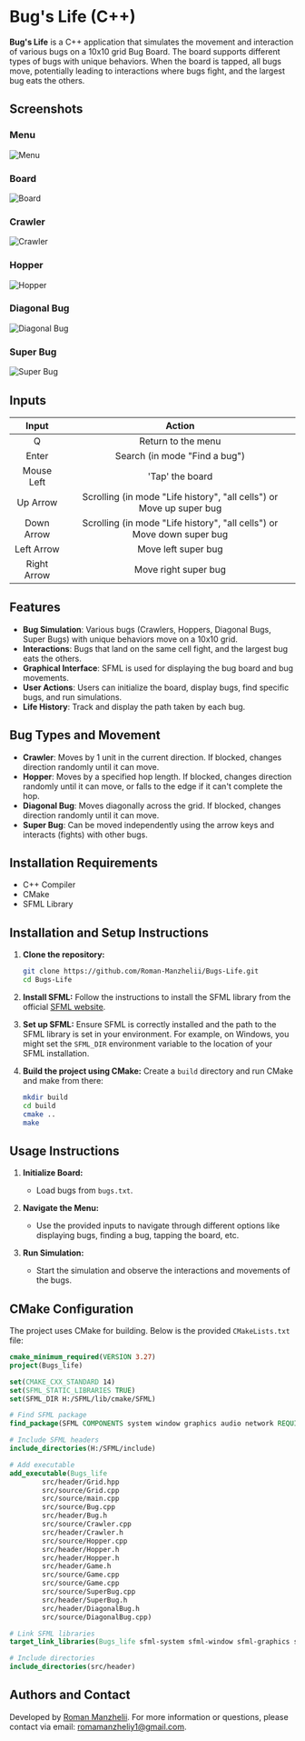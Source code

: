 # Bug's Life (C++)

**Bug's Life** is a C++ application that simulates the movement and interaction of various bugs on a 10x10 grid Bug Board. The board supports different types of bugs with unique behaviors. When the board is tapped, all bugs move, potentially leading to interactions where bugs fight, and the largest bug eats the others.

## Screenshots

### Menu
![Menu](menu.png)

### Board
![Board](board.png)

### Crawler
![Crawler](Crawler.png)

### Hopper
![Hopper](Hopper.png)

### Diagonal Bug
![Diagonal Bug](DiagonalBug.png)

### Super Bug
![Super Bug](SuperBug.png)

## Inputs

| Input       | Action                                    |
|:-----------:|:-----------------------------------------:|
| Q           | Return to the menu                        |
| Enter       | Search (in mode "Find a bug")             |
| Mouse Left  | 'Tap' the board                           |
| Up Arrow    | Scrolling (in mode "Life history", "all cells") or Move up super bug |
| Down Arrow  | Scrolling (in mode "Life history", "all cells") or Move down super bug |
| Left Arrow  | Move left super bug                       |
| Right Arrow | Move right super bug                      |

## Features

- **Bug Simulation**: Various bugs (Crawlers, Hoppers, Diagonal Bugs, Super Bugs) with unique behaviors move on a 10x10 grid.
- **Interactions**: Bugs that land on the same cell fight, and the largest bug eats the others.
- **Graphical Interface**: SFML is used for displaying the bug board and bug movements.
- **User Actions**: Users can initialize the board, display bugs, find specific bugs, and run simulations.
- **Life History**: Track and display the path taken by each bug.

## Bug Types and Movement

- **Crawler**: Moves by 1 unit in the current direction. If blocked, changes direction randomly until it can move.
- **Hopper**: Moves by a specified hop length. If blocked, changes direction randomly until it can move, or falls to the edge if it can't complete the hop.
- **Diagonal Bug**: Moves diagonally across the grid. If blocked, changes direction randomly until it can move.
- **Super Bug**: Can be moved independently using the arrow keys and interacts (fights) with other bugs.

## Installation Requirements

- C++ Compiler
- CMake
- SFML Library

## Installation and Setup Instructions

1. **Clone the repository:**
   ```bash
   git clone https://github.com/Roman-Manzhelii/Bugs-Life.git
   cd Bugs-Life
   ```

2. **Install SFML:**
   Follow the instructions to install the SFML library from the official [SFML website](https://www.sfml-dev.org/download.php).

3. **Set up SFML:**
   Ensure SFML is correctly installed and the path to the SFML library is set in your environment. For example, on Windows, you might set the `SFML_DIR` environment variable to the location of your SFML installation.

4. **Build the project using CMake:**
   Create a `build` directory and run CMake and make from there:
   ```bash
   mkdir build
   cd build
   cmake ..
   make
   ```

## Usage Instructions

1. **Initialize Board:**
   - Load bugs from `bugs.txt`.

2. **Navigate the Menu:**
   - Use the provided inputs to navigate through different options like displaying bugs, finding a bug, tapping the board, etc.

3. **Run Simulation:**
   - Start the simulation and observe the interactions and movements of the bugs.

## CMake Configuration

The project uses CMake for building. Below is the provided `CMakeLists.txt` file:

```cmake
cmake_minimum_required(VERSION 3.27)
project(Bugs_life)

set(CMAKE_CXX_STANDARD 14)
set(SFML_STATIC_LIBRARIES TRUE)
set(SFML_DIR H:/SFML/lib/cmake/SFML)

# Find SFML package
find_package(SFML COMPONENTS system window graphics audio network REQUIRED)

# Include SFML headers
include_directories(H:/SFML/include)

# Add executable
add_executable(Bugs_life
        src/header/Grid.hpp
        src/source/Grid.cpp
        src/source/main.cpp
        src/source/Bug.cpp
        src/header/Bug.h
        src/source/Crawler.cpp
        src/header/Crawler.h
        src/source/Hopper.cpp
        src/header/Hopper.h
        src/header/Hopper.h
        src/header/Game.h
        src/source/Game.cpp
        src/source/Game.cpp
        src/source/SuperBug.cpp
        src/header/SuperBug.h
        src/header/DiagonalBug.h
        src/source/DiagonalBug.cpp)

# Link SFML libraries
target_link_libraries(Bugs_life sfml-system sfml-window sfml-graphics sfml-audio)

# Include directories
include_directories(src/header)
```

## Authors and Contact

Developed by [Roman Manzhelii](https://github.com/Roman-Manzhelii). For more information or questions, please contact via email: romamanzheliy1@gmail.com.
